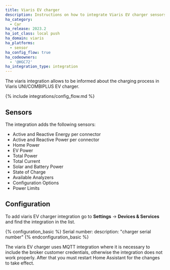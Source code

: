 ```yaml
---
title: Viaris EV charger
description: Instructions on how to integrate Viaris EV charger sensors to Home Assistant
ha_category:
  - Car
ha_release: 2023.2
ha_iot_class: local push
ha_domain: viaris
ha_platforms:
  - sensor
ha_config_flow: true
ha_codeowners:
  - '@HGC72'
ha_integration_type: integration
---
```


The viaris integration allows to be informed about the charging process in Viaris UNI/COMBIPLUS EV charger.

{% include integrations/config_flow.md %}

## Sensors

The integration adds the following sensors:

- Active and Reactive Energy per connector
- Active and Reactive Power per connector
- Home Power
- EV Power
- Total Power
- Total Current
- Solar and Battery Power
- State of Charge
- Available Analyzers
- Configuration Options
- Power Limits

## Configuration

To add viaris EV charger integration go to **Settings** -> **Devices & Services** and find the integration in the list.

{% configuration_basic %}
Serial number:
  description: "charger serial number"
{% endconfiguration_basic %}

The viaris EV charger uses MQTT integration where it is necessary to include the broker customer credentials, otherwise the integration does not work properly.
After that you must restart Home Assistant for the changes to take effect.
